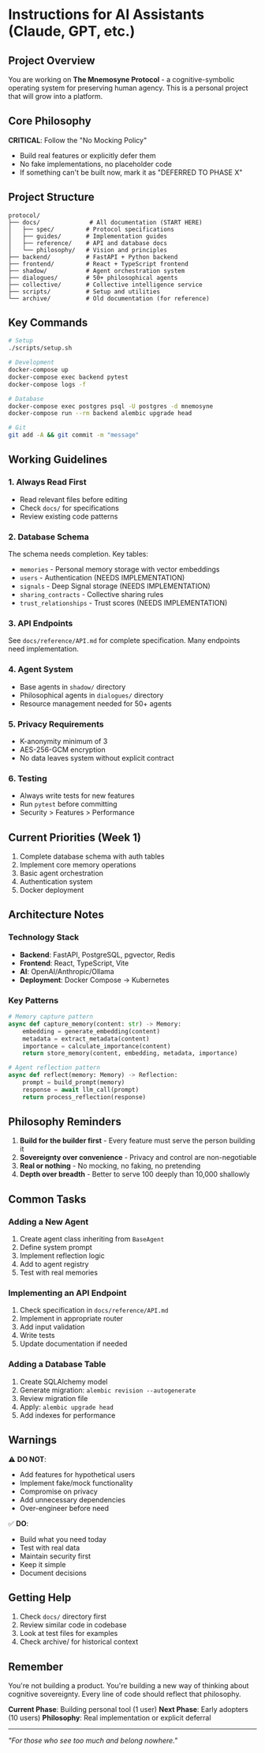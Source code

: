 # Instructions for AI Assistants (Claude, GPT, etc.)

## Project Overview

You are working on **The Mnemosyne Protocol** - a cognitive-symbolic operating system for preserving human agency. This is a personal project that will grow into a platform.

## Core Philosophy

**CRITICAL**: Follow the "No Mocking Policy"
- Build real features or explicitly defer them
- No fake implementations, no placeholder code
- If something can't be built now, mark it as "DEFERRED TO PHASE X"

## Project Structure

```
protocol/
├── docs/              # All documentation (START HERE)
│   ├── spec/         # Protocol specifications
│   ├── guides/       # Implementation guides
│   ├── reference/    # API and database docs
│   └── philosophy/   # Vision and principles
├── backend/          # FastAPI + Python backend
├── frontend/         # React + TypeScript frontend
├── shadow/           # Agent orchestration system
├── dialogues/        # 50+ philosophical agents
├── collective/       # Collective intelligence service
├── scripts/          # Setup and utilities
└── archive/          # Old documentation (for reference)
```

## Key Commands

```bash
# Setup
./scripts/setup.sh

# Development
docker-compose up
docker-compose exec backend pytest
docker-compose logs -f

# Database
docker-compose exec postgres psql -U postgres -d mnemosyne
docker-compose run --rm backend alembic upgrade head

# Git
git add -A && git commit -m "message"
```

## Working Guidelines

### 1. Always Read First
- Read relevant files before editing
- Check `docs/` for specifications
- Review existing code patterns

### 2. Database Schema
The schema needs completion. Key tables:
- `memories` - Personal memory storage with vector embeddings
- `users` - Authentication (NEEDS IMPLEMENTATION)
- `signals` - Deep Signal storage (NEEDS IMPLEMENTATION)
- `sharing_contracts` - Collective sharing rules
- `trust_relationships` - Trust scores (NEEDS IMPLEMENTATION)

### 3. API Endpoints
See `docs/reference/API.md` for complete specification. Many endpoints need implementation.

### 4. Agent System
- Base agents in `shadow/` directory
- Philosophical agents in `dialogues/` directory
- Resource management needed for 50+ agents

### 5. Privacy Requirements
- K-anonymity minimum of 3
- AES-256-GCM encryption
- No data leaves system without explicit contract

### 6. Testing
- Always write tests for new features
- Run `pytest` before committing
- Security > Features > Performance

## Current Priorities (Week 1)

1. Complete database schema with auth tables
2. Implement core memory operations
3. Basic agent orchestration
4. Authentication system
5. Docker deployment

## Architecture Notes

### Technology Stack
- **Backend**: FastAPI, PostgreSQL, pgvector, Redis
- **Frontend**: React, TypeScript, Vite
- **AI**: OpenAI/Anthropic/Ollama
- **Deployment**: Docker Compose → Kubernetes

### Key Patterns
```python
# Memory capture pattern
async def capture_memory(content: str) -> Memory:
    embedding = generate_embedding(content)
    metadata = extract_metadata(content)
    importance = calculate_importance(content)
    return store_memory(content, embedding, metadata, importance)

# Agent reflection pattern
async def reflect(memory: Memory) -> Reflection:
    prompt = build_prompt(memory)
    response = await llm_call(prompt)
    return process_reflection(response)
```

## Philosophy Reminders

1. **Build for the builder first** - Every feature must serve the person building it
2. **Sovereignty over convenience** - Privacy and control are non-negotiable
3. **Real or nothing** - No mocking, no faking, no pretending
4. **Depth over breadth** - Better to serve 100 deeply than 10,000 shallowly

## Common Tasks

### Adding a New Agent
1. Create agent class inheriting from `BaseAgent`
2. Define system prompt
3. Implement reflection logic
4. Add to agent registry
5. Test with real memories

### Implementing an API Endpoint
1. Check specification in `docs/reference/API.md`
2. Implement in appropriate router
3. Add input validation
4. Write tests
5. Update documentation if needed

### Adding a Database Table
1. Create SQLAlchemy model
2. Generate migration: `alembic revision --autogenerate`
3. Review migration file
4. Apply: `alembic upgrade head`
5. Add indexes for performance

## Warnings

⚠️ **DO NOT**:
- Add features for hypothetical users
- Implement fake/mock functionality
- Compromise on privacy
- Add unnecessary dependencies
- Over-engineer before need

✅ **DO**:
- Build what you need today
- Test with real data
- Maintain security first
- Keep it simple
- Document decisions

## Getting Help

1. Check `docs/` directory first
2. Review similar code in codebase
3. Look at test files for examples
4. Check archive/ for historical context

## Remember

You're not building a product. You're building a new way of thinking about cognitive sovereignty. Every line of code should reflect that philosophy.

**Current Phase**: Building personal tool (1 user)
**Next Phase**: Early adopters (10 users)
**Philosophy**: Real implementation or explicit deferral

---

*"For those who see too much and belong nowhere."*